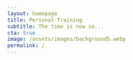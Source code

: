 ```yaml
---
layout: homepage
title: Personal Training
subtitle: The time is now so...
cta: true
image: /assets/images/background5.webp
permalink: /
---
```

